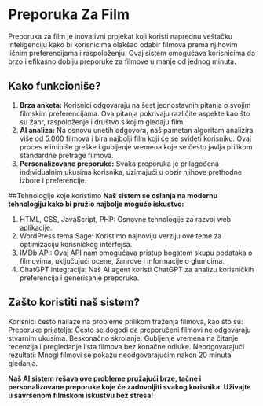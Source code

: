 # Preporuka Za Film

Preporuka za film je inovativni projekat koji koristi naprednu veštačku inteligenciju kako bi korisnicima olakšao odabir filmova prema njihovim ličnim preferencijama i raspoloženju. Ovaj sistem omogućava korisnicima da brzo i efikasno dobiju preporuke za filmove u manje od jednog minuta.

## Kako funkcioniše?
1. **Brza anketa:** Korisnici odgovaraju na šest jednostavnih pitanja o svojim filmskim preferencijama. Ova pitanja pokrivaju različite aspekte kao što su žanr, raspoloženje i društvo s kojim gledaju film.
2. **AI analiza:**  Na osnovu unetih odgovora, naš pametan algoritam analizira više od 5.000 filmova i bira najbolji film koji će se svideti korisniku. Ovaj proces eliminiše greške i gubljenje vremena koje se često javlja prilikom standardne pretrage filmova.
3. **Personalizovane preporuke:**  Svaka preporuka je prilagođena individualnim ukusima korisnika, uzimajući u obzir njihove prethodne izbore i preferencije.

##Tehnologije koje koristimo
**Naš sistem se oslanja na modernu tehnologiju kako bi pružio najbolje moguće iskustvo:** 
  1. HTML, CSS, JavaScript, PHP: Osnovne tehnologije za razvoj web aplikacije.
  2. WordPress tema Sage: Koristimo najnoviju verziju ove teme za optimizaciju korisničkog interfejsa.
  3. IMDb API: Ovaj API nam omogućava pristup bogatom skupu podataka o filmovima, uključujući ocene, žanrove i informacije o glumcima.
  4. ChatGPT integracija: Naš AI agent koristi ChatGPT za analizu korisničkih preferencija i generisanje preporuka.

## Zašto koristiti naš sistem?

Korisnici često nailaze na probleme prilikom traženja filmova, kao što su:
Preporuke prijatelja: Često se dogodi da preporučeni filmovi ne odgovaraju stvarnim ukusima.
Beskonačno skrolanje: Gubljenje vremena na čitanje recenzija i pregledanje lista filmova bez konačne odluke.
Neodgovarajući rezultati: Mnogi filmovi se pokažu neodgovarajućim nakon 20 minuta gledanja.

**Naš AI sistem rešava ove probleme pružajući brze, tačne i personalizovane preporuke koje će zadovoljiti svakog korisnika. Uživajte u savršenom filmskom iskustvu bez stresa!**
